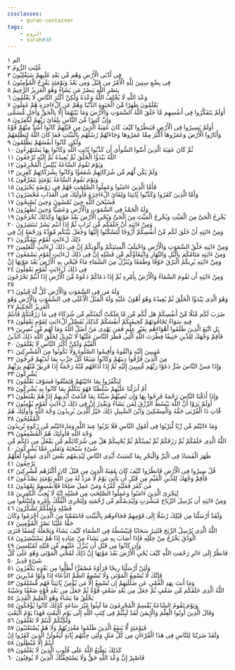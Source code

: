 ```yaml
---
cssclasses:
    - quran-container
tags:
    - الروم
    - surah#30
---
```


الم  ١<br>
غُلِبَتِ الرُّومُ  ٢<br>
فِى أَدْنَى الْأَرْضِ وَهُم مِّن بَعْدِ غَلَبِهِمْ سَيَغْلِبُونَ  ٣<br>
فِى بِضْعِ سِنِينَ لِلَّهِ الْأَمْرُ مِن قَبْلُ وَمِن بَعْدُ وَيَوْمَئِذٍ يَفْرَحُ الْمُؤْمِنُونَ  ٤<br>
بِنَصْرِ اللَّهِ يَنصُرُ مَن يَشَاءُ وَهُوَ الْعَزِيزُ الرَّحِيمُ  ٥<br>
وَعْدَ اللَّهِ لَا يُخْلِفُ اللَّهُ وَعْدَهُ وَلَكِنَّ أَكْثَرَ النَّاسِ لَا يَعْلَمُونَ  ٦<br>
يَعْلَمُونَ ظَهِرًا مِّنَ الْحَيَوةِ الدُّنْيَا وَهُمْ عَنِ الْءَاخِرَةِ هُمْ غَفِلُونَ  ٧<br>
أَوَلَمْ يَتَفَكَّرُوا فِى أَنفُسِهِم مَّا خَلَقَ اللَّهُ السَّمَوَتِ وَالْأَرْضَ وَمَا بَيْنَهُمَا إِلَّا بِالْحَقِّ وَأَجَلٍ مُّسَمًّى وَإِنَّ كَثِيرًا مِّنَ النَّاسِ بِلِقَائِ رَبِّهِمْ لَكَفِرُونَ  ٨<br>
أَوَلَمْ يَسِيرُوا فِى الْأَرْضِ فَيَنظُرُوا كَيْفَ كَانَ عَقِبَةُ الَّذِينَ مِن قَبْلِهِمْ كَانُوا أَشَدَّ مِنْهُمْ قُوَّةً وَأَثَارُوا الْأَرْضَ وَعَمَرُوهَا أَكْثَرَ مِمَّا عَمَرُوهَا وَجَاءَتْهُمْ رُسُلُهُم بِالْبَيِّنَتِ فَمَا كَانَ اللَّهُ لِيَظْلِمَهُمْ وَلَكِن كَانُوا أَنفُسَهُمْ يَظْلِمُونَ  ٩<br>
ثُمَّ كَانَ عَقِبَةَ الَّذِينَ أَسَُٔوا السُّوأَى أَن كَذَّبُوا بَِٔايَتِ اللَّهِ وَكَانُوا بِهَا يَسْتَهْزِءُونَ  ١۰<br>
اللَّهُ يَبْدَؤُا الْخَلْقَ ثُمَّ يُعِيدُهُ ثُمَّ إِلَيْهِ تُرْجَعُونَ  ١١<br>
وَيَوْمَ تَقُومُ السَّاعَةُ يُبْلِسُ الْمُجْرِمُونَ  ١٢<br>
وَلَمْ يَكُن لَّهُم مِّن شُرَكَائِهِمْ شُفَعَؤُا وَكَانُوا بِشُرَكَائِهِمْ كَفِرِينَ  ١٣<br>
وَيَوْمَ تَقُومُ السَّاعَةُ يَوْمَئِذٍ يَتَفَرَّقُونَ  ١٤<br>
فَأَمَّا الَّذِينَ ءَامَنُوا وَعَمِلُوا الصَّلِحَتِ فَهُمْ فِى رَوْضَةٍ يُحْبَرُونَ  ١٥<br>
وَأَمَّا الَّذِينَ كَفَرُوا وَكَذَّبُوا بَِٔايَتِنَا وَلِقَائِ الْءَاخِرَةِ فَأُولَئِكَ فِى الْعَذَابِ مُحْضَرُونَ  ١٦<br>
فَسُبْحَنَ اللَّهِ حِينَ تُمْسُونَ وَحِينَ تُصْبِحُونَ  ١٧<br>
وَلَهُ الْحَمْدُ فِى السَّمَوَتِ وَالْأَرْضِ وَعَشِيًّا وَحِينَ تُظْهِرُونَ  ١٨<br>
يُخْرِجُ الْحَىَّ مِنَ الْمَيِّتِ وَيُخْرِجُ الْمَيِّتَ مِنَ الْحَىِّ وَيُحْىِ الْأَرْضَ بَعْدَ مَوْتِهَا وَكَذَلِكَ تُخْرَجُونَ  ١٩<br>
وَمِنْ ءَايَتِهِ أَنْ خَلَقَكُم مِّن تُرَابٍ ثُمَّ إِذَا أَنتُم بَشَرٌ تَنتَشِرُونَ  ٢۰<br>
وَمِنْ ءَايَتِهِ أَنْ خَلَقَ لَكُم مِّنْ أَنفُسِكُمْ أَزْوَجًا لِّتَسْكُنُوا إِلَيْهَا وَجَعَلَ بَيْنَكُم مَّوَدَّةً وَرَحْمَةً إِنَّ فِى ذَلِكَ لَءَايَتٍ لِّقَوْمٍ يَتَفَكَّرُونَ  ٢١<br>
وَمِنْ ءَايَتِهِ خَلْقُ السَّمَوَتِ وَالْأَرْضِ وَاخْتِلَفُ أَلْسِنَتِكُمْ وَأَلْوَنِكُمْ إِنَّ فِى ذَلِكَ لَءَايَتٍ لِّلْعَلِمِينَ  ٢٢<br>
وَمِنْ ءَايَتِهِ مَنَامُكُم بِالَّيْلِ وَالنَّهَارِ وَابْتِغَاؤُكُم مِّن فَضْلِهِ إِنَّ فِى ذَلِكَ لَءَايَتٍ لِّقَوْمٍ يَسْمَعُونَ  ٢٣<br>
وَمِنْ ءَايَتِهِ يُرِيكُمُ الْبَرْقَ خَوْفًا وَطَمَعًا وَيُنَزِّلُ مِنَ السَّمَاءِ مَاءً فَيُحْىِ بِهِ الْأَرْضَ بَعْدَ مَوْتِهَا إِنَّ فِى ذَلِكَ لَءَايَتٍ لِّقَوْمٍ يَعْقِلُونَ  ٢٤<br>
وَمِنْ ءَايَتِهِ أَن تَقُومَ السَّمَاءُ وَالْأَرْضُ بِأَمْرِهِ ثُمَّ إِذَا دَعَاكُمْ دَعْوَةً مِّنَ الْأَرْضِ إِذَا أَنتُمْ تَخْرُجُونَ  ٢٥<br>
وَلَهُ مَن فِى السَّمَوَتِ وَالْأَرْضِ كُلٌّ لَّهُ قَنِتُونَ  ٢٦<br>
وَهُوَ الَّذِى يَبْدَؤُا الْخَلْقَ ثُمَّ يُعِيدُهُ وَهُوَ أَهْوَنُ عَلَيْهِ وَلَهُ الْمَثَلُ الْأَعْلَى فِى السَّمَوَتِ وَالْأَرْضِ وَهُوَ الْعَزِيزُ الْحَكِيمُ  ٢٧<br>
ضَرَبَ لَكُم مَّثَلًا مِّنْ أَنفُسِكُمْ هَل لَّكُم مِّن مَّا مَلَكَتْ أَيْمَنُكُم مِّن شُرَكَاءَ فِى مَا رَزَقْنَكُمْ فَأَنتُمْ فِيهِ سَوَاءٌ تَخَافُونَهُمْ كَخِيفَتِكُمْ أَنفُسَكُمْ كَذَلِكَ نُفَصِّلُ الْءَايَتِ لِقَوْمٍ يَعْقِلُونَ  ٢٨<br>
بَلِ اتَّبَعَ الَّذِينَ ظَلَمُوا أَهْوَاءَهُم بِغَيْرِ عِلْمٍ فَمَن يَهْدِى مَنْ أَضَلَّ اللَّهُ وَمَا لَهُم مِّن نَّصِرِينَ  ٢٩<br>
فَأَقِمْ وَجْهَكَ لِلدِّينِ حَنِيفًا فِطْرَتَ اللَّهِ الَّتِى فَطَرَ النَّاسَ عَلَيْهَا لَا تَبْدِيلَ لِخَلْقِ اللَّهِ ذَلِكَ الدِّينُ الْقَيِّمُ وَلَكِنَّ أَكْثَرَ النَّاسِ لَا يَعْلَمُونَ  ٣۰<br>
مُنِيبِينَ إِلَيْهِ وَاتَّقُوهُ وَأَقِيمُوا الصَّلَوةَ وَلَا تَكُونُوا مِنَ الْمُشْرِكِينَ  ٣١<br>
مِنَ الَّذِينَ فَرَّقُوا دِينَهُمْ وَكَانُوا شِيَعًا كُلُّ حِزْبٍ بِمَا لَدَيْهِمْ فَرِحُونَ  ٣٢<br>
وَإِذَا مَسَّ النَّاسَ ضُرٌّ دَعَوْا رَبَّهُم مُّنِيبِينَ إِلَيْهِ ثُمَّ إِذَا أَذَاقَهُم مِّنْهُ رَحْمَةً إِذَا فَرِيقٌ مِّنْهُم بِرَبِّهِمْ يُشْرِكُونَ  ٣٣<br>
لِيَكْفُرُوا بِمَا ءَاتَيْنَهُمْ فَتَمَتَّعُوا فَسَوْفَ تَعْلَمُونَ  ٣٤<br>
أَمْ أَنزَلْنَا عَلَيْهِمْ سُلْطَنًا فَهُوَ يَتَكَلَّمُ بِمَا كَانُوا بِهِ يُشْرِكُونَ  ٣٥<br>
وَإِذَا أَذَقْنَا النَّاسَ رَحْمَةً فَرِحُوا بِهَا وَإِن تُصِبْهُمْ سَيِّئَةٌ بِمَا قَدَّمَتْ أَيْدِيهِمْ إِذَا هُمْ يَقْنَطُونَ  ٣٦<br>
أَوَلَمْ يَرَوْا أَنَّ اللَّهَ يَبْسُطُ الرِّزْقَ لِمَن يَشَاءُ وَيَقْدِرُ إِنَّ فِى ذَلِكَ لَءَايَتٍ لِّقَوْمٍ يُؤْمِنُونَ  ٣٧<br>
فََٔاتِ ذَا الْقُرْبَى حَقَّهُ وَالْمِسْكِينَ وَابْنَ السَّبِيلِ ذَلِكَ خَيْرٌ لِّلَّذِينَ يُرِيدُونَ وَجْهَ اللَّهِ وَأُولَئِكَ هُمُ الْمُفْلِحُونَ  ٣٨<br>
وَمَا ءَاتَيْتُم مِّن رِّبًا لِّيَرْبُوَا فِى أَمْوَلِ النَّاسِ فَلَا يَرْبُوا عِندَ اللَّهِ وَمَا ءَاتَيْتُم مِّن زَكَوةٍ تُرِيدُونَ وَجْهَ اللَّهِ فَأُولَئِكَ هُمُ الْمُضْعِفُونَ  ٣٩<br>
اللَّهُ الَّذِى خَلَقَكُمْ ثُمَّ رَزَقَكُمْ ثُمَّ يُمِيتُكُمْ ثُمَّ يُحْيِيكُمْ هَلْ مِن شُرَكَائِكُم مَّن يَفْعَلُ مِن ذَلِكُم مِّن شَىْءٍ سُبْحَنَهُ وَتَعَلَى عَمَّا يُشْرِكُونَ  ٤۰<br>
ظَهَرَ الْفَسَادُ فِى الْبَرِّ وَالْبَحْرِ بِمَا كَسَبَتْ أَيْدِى النَّاسِ لِيُذِيقَهُم بَعْضَ الَّذِى عَمِلُوا لَعَلَّهُمْ يَرْجِعُونَ  ٤١<br>
قُلْ سِيرُوا فِى الْأَرْضِ فَانظُرُوا كَيْفَ كَانَ عَقِبَةُ الَّذِينَ مِن قَبْلُ كَانَ أَكْثَرُهُم مُّشْرِكِينَ  ٤٢<br>
فَأَقِمْ وَجْهَكَ لِلدِّينِ الْقَيِّمِ مِن قَبْلِ أَن يَأْتِىَ يَوْمٌ لَّا مَرَدَّ لَهُ مِنَ اللَّهِ يَوْمَئِذٍ يَصَّدَّعُونَ  ٤٣<br>
مَن كَفَرَ فَعَلَيْهِ كُفْرُهُ وَمَنْ عَمِلَ صَلِحًا فَلِأَنفُسِهِمْ يَمْهَدُونَ  ٤٤<br>
لِيَجْزِىَ الَّذِينَ ءَامَنُوا وَعَمِلُوا الصَّلِحَتِ مِن فَضْلِهِ إِنَّهُ لَا يُحِبُّ الْكَفِرِينَ  ٤٥<br>
وَمِنْ ءَايَتِهِ أَن يُرْسِلَ الرِّيَاحَ مُبَشِّرَتٍ وَلِيُذِيقَكُم مِّن رَّحْمَتِهِ وَلِتَجْرِىَ الْفُلْكُ بِأَمْرِهِ وَلِتَبْتَغُوا مِن فَضْلِهِ وَلَعَلَّكُمْ تَشْكُرُونَ  ٤٦<br>
وَلَقَدْ أَرْسَلْنَا مِن قَبْلِكَ رُسُلًا إِلَى قَوْمِهِمْ فَجَاءُوهُم بِالْبَيِّنَتِ فَانتَقَمْنَا مِنَ الَّذِينَ أَجْرَمُوا وَكَانَ حَقًّا عَلَيْنَا نَصْرُ الْمُؤْمِنِينَ  ٤٧<br>
اللَّهُ الَّذِى يُرْسِلُ الرِّيَحَ فَتُثِيرُ سَحَابًا فَيَبْسُطُهُ فِى السَّمَاءِ كَيْفَ يَشَاءُ وَيَجْعَلُهُ كِسَفًا فَتَرَى الْوَدْقَ يَخْرُجُ مِنْ خِلَلِهِ فَإِذَا أَصَابَ بِهِ مَن يَشَاءُ مِنْ عِبَادِهِ إِذَا هُمْ يَسْتَبْشِرُونَ  ٤٨<br>
وَإِن كَانُوا مِن قَبْلِ أَن يُنَزَّلَ عَلَيْهِم مِّن قَبْلِهِ لَمُبْلِسِينَ  ٤٩<br>
فَانظُرْ إِلَى ءَاثَرِ رَحْمَتِ اللَّهِ كَيْفَ يُحْىِ الْأَرْضَ بَعْدَ مَوْتِهَا إِنَّ ذَلِكَ لَمُحْىِ الْمَوْتَى وَهُوَ عَلَى كُلِّ شَىْءٍ قَدِيرٌ  ٥۰<br>
وَلَئِنْ أَرْسَلْنَا رِيحًا فَرَأَوْهُ مُصْفَرًّا لَّظَلُّوا مِن بَعْدِهِ يَكْفُرُونَ  ٥١<br>
فَإِنَّكَ لَا تُسْمِعُ الْمَوْتَى وَلَا تُسْمِعُ الصُّمَّ الدُّعَاءَ إِذَا وَلَّوْا مُدْبِرِينَ  ٥٢<br>
وَمَا أَنتَ بِهَدِ الْعُمْىِ عَن ضَلَلَتِهِمْ إِن تُسْمِعُ إِلَّا مَن يُؤْمِنُ بَِٔايَتِنَا فَهُم مُّسْلِمُونَ  ٥٣<br>
اللَّهُ الَّذِى خَلَقَكُم مِّن ضَعْفٍ ثُمَّ جَعَلَ مِن بَعْدِ ضَعْفٍ قُوَّةً ثُمَّ جَعَلَ مِن بَعْدِ قُوَّةٍ ضَعْفًا وَشَيْبَةً يَخْلُقُ مَا يَشَاءُ وَهُوَ الْعَلِيمُ الْقَدِيرُ  ٥٤<br>
وَيَوْمَ تَقُومُ السَّاعَةُ يُقْسِمُ الْمُجْرِمُونَ مَا لَبِثُوا غَيْرَ سَاعَةٍ كَذَلِكَ كَانُوا يُؤْفَكُونَ  ٥٥<br>
وَقَالَ الَّذِينَ أُوتُوا الْعِلْمَ وَالْإِيمَنَ لَقَدْ لَبِثْتُمْ فِى كِتَبِ اللَّهِ إِلَى يَوْمِ الْبَعْثِ فَهَذَا يَوْمُ الْبَعْثِ وَلَكِنَّكُمْ كُنتُمْ لَا تَعْلَمُونَ  ٥٦<br>
فَيَوْمَئِذٍ لَّا يَنفَعُ الَّذِينَ ظَلَمُوا مَعْذِرَتُهُمْ وَلَا هُمْ يُسْتَعْتَبُونَ  ٥٧<br>
وَلَقَدْ ضَرَبْنَا لِلنَّاسِ فِى هَذَا الْقُرْءَانِ مِن كُلِّ مَثَلٍ وَلَئِن جِئْتَهُم بَِٔايَةٍ لَّيَقُولَنَّ الَّذِينَ كَفَرُوا إِنْ أَنتُمْ إِلَّا مُبْطِلُونَ  ٥٨<br>
كَذَلِكَ يَطْبَعُ اللَّهُ عَلَى قُلُوبِ الَّذِينَ لَا يَعْلَمُونَ  ٥٩<br>
فَاصْبِرْ إِنَّ وَعْدَ اللَّهِ حَقٌّ وَلَا يَسْتَخِفَّنَّكَ الَّذِينَ لَا يُوقِنُونَ  ٦۰<br>

